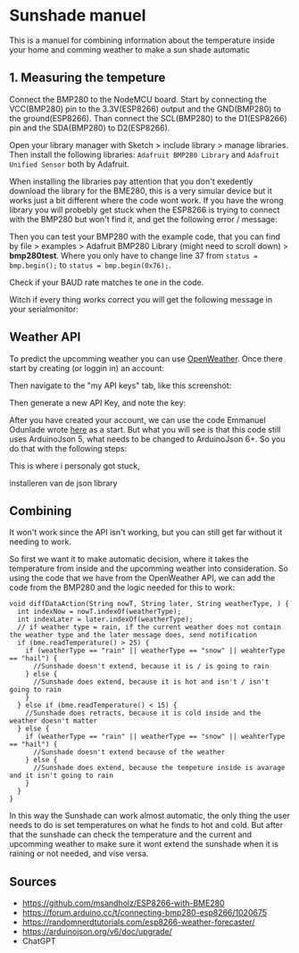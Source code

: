 # Sunshade manuel 
This is a manuel for combining information about the temperature inside your home and comming weather to make a sun shade automatic

## 1. Measuring the tempeture 
Connect the BMP280 to the NodeMCU board. Start by connecting the VCC(BMP280) pin to the 3.3V(ESP8266) output and the GND(BMP280) to the ground(ESP8266). 
Than connect the SCL(BMP280) to the D1(ESP8266) pin and the SDA(BMP280) to D2(ESP8266). 

Open your library manager with Sketch > include library > manage libraries. Then install the following libraries: `Adafruit BMP280 Library` and `Adafruit Unified Sensor` both by Adafruit. 

When installing the libraries pay attention that you don't exedently download the library for the BME280, this is a very simular device but it works just a bit different where the code wont work. If you have the wrong library you will probebly get stuck when the ESP8266 is trying to connect with the BMP280 but won't find it, and get the following error / message: 

Then you can test your BMP280 with the example code, that you can find by file > examples > Adafruit BMP280 Library (might need to scroll down) > **bmp280test**. Where you only have to change line 37 from `status = bmp.begin();` to `status = bmp.begin(0x76);`. 

Check if your BAUD rate matches te one in the code. 

Witch if every thing works correct you will get the following message in your serialmonitor:


## Weather API 
To predict the upcomming weather you can use [OpenWeather](https://openweather.co.uk/). Once there start by creating (or loggin in) an account: 


Then navigate to the "my API keys" tab, like this screenshot: 


Then generate a new API Key, and note the key: 


After you have created your account, we can use the code Emmanuel Odunlade wrote [here](https://randomnerdtutorials.com/esp8266-weather-forecaster/) as a start.
But what you will see is that this code still uses ArduinoJson 5, what needs to be changed to ArduinoJson 6+. So you do that with the following steps: 

This is where i personaly got stuck, 


installeren van de json library


## Combining 
It won't work since the API isn't working, but you can still get far without it needing to work. 

So first we want it to make automatic decision, where it takes the temperature from inside and the upcomming weather into consideration. So using the code that we have from the OpenWeather API, we can add the code from the BMP280 and the logic needed for this to work: 
```
void diffDataAction(String nowT, String later, String weatherType, ) {
  int indexNow = nowT.indexOf(weatherType);
  int indexLater = later.indexOf(weatherType);
  // if weather type = rain, if the current weather does not contain the weather type and the later message does, send notification
  if (bme.readTemperature() > 25) {
    if (weatherType == "rain" || weatherType == "snow" || weahterType == "hail") {
      //Sunshade doesn't extend, because it is / is going to rain
    } else {
      //Sunshade does extend, because it is hot and isn't / isn't going to rain
    }
  } else if (bme.readTemperature() < 15) {
    //Sunshade does retracts, because it is cold inside and the weather doesn't matter
  } else {
    if (weatherType == "rain" || weatherType == "snow" || weahterType == "hail") {
      //Sunshade doesn't extend because of the weather
    } else {
      //Sunshade does extend, because the tempeture inside is avarage and it isn't going to rain
    }
  }
}
```

In this way the Sunshade can work almost automatic, the only thing the user needs to do is set temperatures on what he finds to hot and cold. But after that the sunshade can check the temperature and the current and upcomming weather to make sure it wont extend the sunshade when it is raining or not needed, and vise versa. 

## Sources
- https://github.com/msandholz/ESP8266-with-BME280
- https://forum.arduino.cc/t/connecting-bmp280-esp8266/1020675
- https://randomnerdtutorials.com/esp8266-weather-forecaster/
- https://arduinojson.org/v6/doc/upgrade/
- ChatGPT